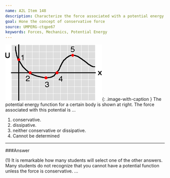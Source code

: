 ```yaml
---
name: A2L Item 148
description: Characterize the force associated with a potential energy function.
goal: Hone the concept of conservative force
source: UMPERG-ctqpe67
keywords: Forces, Mechanics, Potential Energy
---
```


![Item148_fig1.gif](../images/Item148_fig1.gif){: .image-with-caption }  The
potential energy function for a certain body is shown at right. The
force associated with this potential is ...

1. conservative.
2. dissipative.
3. neither conservative or dissipative.
4. Cannot be determined




<hr/>

###Answer 

(1) It is remarkable how many students will select one of the
other answers. Many students do not recognize that you cannot have a
potential function unless the force is conservative.
...
